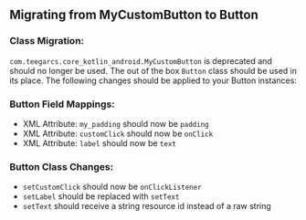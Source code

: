 ## Migrating from MyCustomButton to Button

### Class Migration:
`com.teegarcs.core_kotlin_android.MyCustomButton` is deprecated and should no longer be used. The out of the box `Button` class should be used in its place. The following changes should be applied to your Button instances: 

### Button Field Mappings:
- XML Attribute: `my_padding` should now be `padding`
- XML Attribute: `customClick` should now be `onClick`
- XML Attribute: `label` should now be `text`

### Button Class Changes:
- `setCustomClick` should now be `onClickListener`
- `setLabel` should be replaced with `setText` 
- `setText` should receive a string resource id instead of a raw string